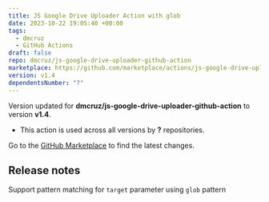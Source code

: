```yaml
---
title: JS Google Drive Uploader Action with glob
date: 2023-10-22 19:05:40 +00:00
tags:
  - dmcruz
  - GitHub Actions
draft: false
repo: dmcruz/js-google-drive-uploader-github-action
marketplace: https://github.com/marketplace/actions/js-google-drive-uploader-action-with-glob
version: v1.4
dependentsNumber: "?"
---
```



Version updated for **dmcruz/js-google-drive-uploader-github-action** to version **v1.4**.
- This action is used across all versions by **?** repositories.

Go to the [GitHub Marketplace](https://github.com/marketplace/actions/js-google-drive-uploader-action-with-glob) to find the latest changes.

## Release notes

Support pattern matching for `target` parameter using `glob` pattern
